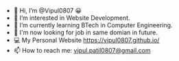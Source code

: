 - 👋 Hi, I’m @Vipul0807 😀
- 👀 I’m interested in Website Development.
- 🌱 I’m currently learning BTech in Computer Engineering.
- 💞️ I'm now looking for job in same domian in future.
- 💻 My Personal Website https://vipul0807.github.io/ 
- 📫 How to reach me: vipul.patil0807@gmail.com

<!---
Vipul0807/Vipul0807 is a ✨ special ✨ repository because its `README.md` (this file) appears on your GitHub profile.
You can click the Preview link to take a look at your changes.
--->
